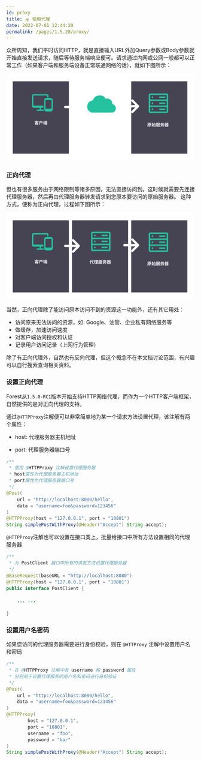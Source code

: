 ```yaml
---
id: proxy
title: 🛸 使用代理
date: 2022-07-01 12:44:20
permalink: /pages/1.5.28/proxy/
---
```


众所周知，我们平时访问HTTP，就是直接输入URL外加Query参数或Body参数就开始直接发送请求，随后等待服务端响应便可。请求通过内网或公网一般都可以正常工作（如果客户端和服务端设备正常联通网络的话），就如下图所示：

<img class="img_margin img_shadow img_bg" src="/img/no-proxy.svg" alt="proxy" />


### 正向代理

但也有很多服务由于网络限制等诸多原因，无法直接访问到。这时候就需要先连接代理服务器，然后再由代理服务器转发请求到您原本要访问的原始服务器。
这种方式，便称为正向代理，过程如下图所示：

<img class="img_margin img_shadow img_bg" src="/img/proxy.svg" alt="proxy" />

当然，正向代理除了能访问原本访问不到的资源这一功能外，还有其它用处：

- 访问原来无法访问的资源，如: Google、油管、企业私有网络服务等
- 做缓存，加速访问速度
- 对客户端访问授权和认证
- 记录用户访问记录（上网行为管理）

除了有正向代理外，自然也有反向代理，但这个概念不在本文档讨论范围，有兴趣可以自行搜索查询相关资料。

### 设置正向代理

Forest从`1.5.0-RC1`版本开始支持HTTP网络代理，而作为一个HTTP客户端框架，自然提供的是对正向代理的支持。

通过`@HTTPProxy`注解便可以非常简单地为某一个请求方法设置代理，该注解有两个属性：

- host: 代理服务器主机地址

- port: 代理服务器端口号

```java
/**
 * 使用 @HTTPProxy 注解设置代理服务器
 * host属性为代理服务器主机地址
 * port属性为代理服务器端口号
 */
@Post(
    url = "http://localhost:8080/hello",
    data = "username=foo&password=123456"
)
@HTTPProxy(host = "127.0.0.1", port = "10801")
String simplePostWithProxy(@Header("Accept") String accept);
```


`@HTTPProxy`注解也可以设置在接口类上，批量给接口中所有方法设置相同的代理服务器

```java
/**
 * 为 PostClient 接口中所有的请发方法设置代理服务器
 */
@BaseRequest(baseURL = "http://localhost:8080")
@HTTPProxy(host = "127.0.0.1", port = "10801")
public interface PostClient {
    
    ... ...

}

```

### 设置用户名密码

如果您访问的代理服务器需要进行身份校验，则在 `@HTTProxy` 注解中设置用户名和密码

```java
/**
 * 在 @HTTPProxy 注解中有 username 和 password 属性
 * 分别用于设置代理服务的用户名和密码进行身份验证
 */
@Post(
    url = "http://localhost:8080/hello",
    data = "username=foo&password=123456"
)
@HTTPProxy(
        host = "127.0.0.1",
        port = "10801",
        username = "foo",
        password = "bar"
)
String simplePostWithProxy(@Header("Accept") String accept);

```
